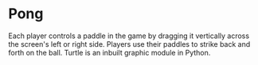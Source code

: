 # Pong
 Each player controls a paddle in the game by dragging it vertically across the screen's left or right side. Players use their paddles to strike back and forth on the ball. Turtle is an inbuilt graphic module in Python.
